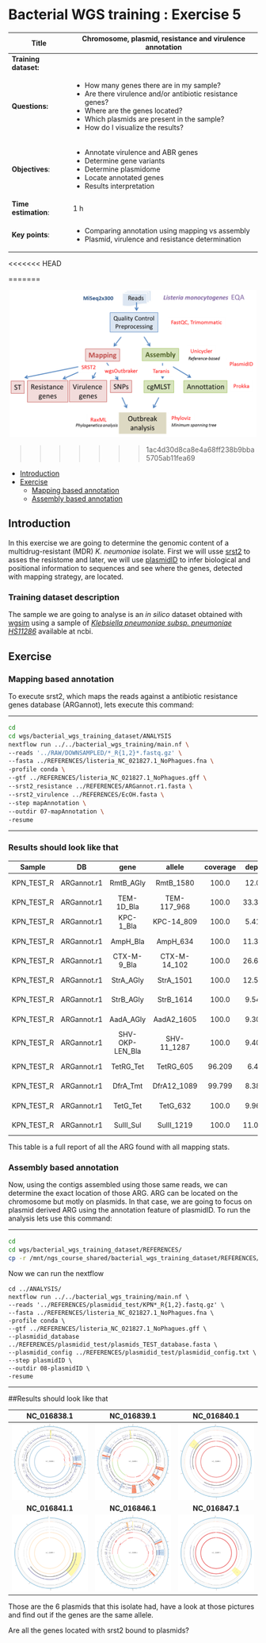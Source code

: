 # Bacterial WGS training : Exercise 5

<div class="tables-start"></div>

|**Title**| Chromosome, plasmid, resistance and virulence annotation|
|---------|-------------------------------------------|
|**Training dataset:**|                                |
|**Questions:**| <ul><li>How many genes there are in my sample?</li><li>Are there virulence and/or antibiotic resistance genes?</li><li>Where are the genes located?</li><li>Which plasmids are present in the sample?</li><li>How do I visualize the results?</li></ul>|
|**Objectives**:|<ul><li>Annotate virulence and ABR genes</li><li>Determine gene variants</li><li>Determine plasmidome</li><li>Locate annotated genes</li><li>Results interpretation</li></ul>|
|**Time estimation**:| 1 h|
|**Key points**:|<ul><li>Comparing annotation using mapping vs assembly</li><li>Plasmid, virulence and resistance determination</li></ul>|
<<<<<<< HEAD

=======

  <p align="center"><img src="img/bacterial_wgs_training.png" alt="Fastqc_1" width="500"></p>


>>>>>>> 1ac4d30d8ca8e4a68ff238b9bba5705ab11fea69
- [Introduction](#introduction)
- [Exercise](#exercise)
    - [Mapping based annotation](#mapping-based-annotation)
    - [Assembly based annotation](#assembly-based-annotation)

<div class="tables-start"></div>

## Introduction

In this exercise we are going to determine the genomic content of a multidrug-resistant (MDR) *K. neumoniae* isolate.
First we will usse [srst2](https://github.com/katholt/srst2) to asses the resistome and later, we will use [plasmidID](https://github.com/BU-ISCIII/plasmidID) to infer biological and positional information to sequences and see where the genes, detected with mapping strategy, are located.

### Training dataset description
The sample we are going to analyse is an *in silico* dataset obtained with [wgsim](https://github.com/lh3/wgsim) using a sample of [*Klebsiella pneumoniae subsp. pneumoniae HS11286*](https://www.ncbi.nlm.nih.gov/genome/?term=klebsiella+pneumoniae) available at ncbi.

## Exercise

### Mapping based annotation

To execute srst2, which maps the reads against a antibiotic resistance genes database (ARGannot), lets execute this command:

------

```Bash
cd
cd wgs/bacterial_wgs_training_dataset/ANALYSIS
nextflow run ../../bacterial_wgs_training/main.nf \ 
--reads '../RAW/DOWNSAMPLED/*_R{1,2}*.fastq.gz' \
--fasta ../REFERENCES/listeria_NC_021827.1_NoPhagues.fna \
-profile conda \
--gtf ../REFERENCES/listeria_NC_021827.1_NoPhagues.gff \
--srst2_resistance ../REFERENCES/ARGannot.r1.fasta \
--srst2_virulence ../REFERENCES/EcOH.fasta \
--step mapAnnotation \
--outdir 07-mapAnnotation \
-resume
```
------


### Results should look like that


| Sample | DB | gene | allele | coverage | depth | diffs | uncertainty | divergence | length | maxMAF | clusterid | seqid | annotation |
| :---: | :---: | :---: | :---: | :---: | :---: | :---: | :---: | :---: | :---: | :---: | :---: | :---: | :---: |
| KPN_TEST_R | ARGannot.r1 | RmtB_AGly | RmtB_1580 | 100.0 | 12.09 | 1snp |  | 0.132 | 756 | 0.125 | 309 | 1580 | no;no;RmtB;AGly;AB263754;2843-3598;756 |
| KPN_TEST_R | ARGannot.r1 | TEM-1D_Bla | TEM-117_968 | 100.0 | 33.386 | 2snp |  | 0.262 | 764 | 0.382 | 205 | 968 | no;no;TEM-117;Bla;AY130282;1-764;764 |
| KPN_TEST_R | ARGannot.r1 | KPC-1_Bla | KPC-14_809 | 100.0 | 5.412 | 1indel |  | 0.0 | 876 | 0.333 | 184 | 809 | no;no;KPC-14;Bla;JX524191;396-1271;876 |
| KPN_TEST_R | ARGannot.r1 | AmpH_Bla | AmpH_634 | 100.0 | 11.373 | 14snp |  | 1.206 | 1161 | 0.143 | 86 | 634 | no;no;AmpH;Bla;CP003785;4208384-4209544;1161 |
| KPN_TEST_R | ARGannot.r1 | CTX-M-9_Bla | CTX-M-14_102 | 100.0 | 26.676 | 1snp |  | 0.114 | 876 | 0.412 | 190 | 102 | no;yes;CTX-M-14;Bla;AF252622;1741-2616;876 |
| KPN_TEST_R | ARGannot.r1 | StrA_AGly | StrA_1501 | 100.0 | 12.502 | 2snp |  | 0.249 | 804 | 0.167 | 263 | 1501 | no;no;StrA;AGly;AJ627643;3725-4528;804 |
| KPN_TEST_R | ARGannot.r1 | StrB_AGly | StrB_1614 | 100.0 | 9.545 | 1snp |  | 0.119 | 837 | 0.167 | 227 | 1614 | no;no;StrB;AGly;KR091911;169145-169981;837 |
| KPN_TEST_R | ARGannot.r1 | AadA_AGly | AadA2_1605 | 100.0 | 9.306 | 2snp |  | 0.256 | 780 | 0.167 | 229 | 1605 | yes;no;AadA2;AGly;X68227;166-945;780 |
| KPN_TEST_R | ARGannot.r1 | SHV-OKP-LEN_Bla | SHV-11_1287 | 100.0 | 9.401 |  |  | 0.0 | 861 | 0.143 | 164 | 1287 | yes;no;SHV-11;Bla;HM751098;1-861;861 |
| KPN_TEST_R | ARGannot.r1 | TetRG_Tet | TetRG_605 | 96.209 | 6.48 | 10snp24holes | edge0.0 | 1.642 | 633 | 0.5 | 373 | 605 | no;no;TetRG;Tet;S52438;113-745;633 |
| KPN_TEST_R | ARGannot.r1 | DfrA_Tmt | DfrA12_1089 | 99.799 | 8.389 | 1indel |  | 0.0 | 498 | 0.143 | 418 | 1089 | yes;no;DfrA12;Tmt;Z21672;310-807;498 |
| KPN_TEST_R | ARGannot.r1 | TetG_Tet | TetG_632 | 100.0 | 9.963 |  |  | 0.0 | 1176 | 0.25 | 80 | 632 | no;no;TetG;Tet;NC_010410;3672607-3671432;1176 |
| KPN_TEST_R | ARGannot.r1 | SulII_Sul | SulII_1219 | 100.0 | 11.094 | 1snp |  | 0.123 | 816 | 0.2 | 256 | 1219 | no;no;SulII;Sul;KR091911;167466-168281;816 |


This table is a full report of all the ARG found with all mapping stats.

### Assembly based annotation

Now, using the contigs assembled using those same reads, we can determine the exact location of those ARG. ARG can be located on the chromosome but motly on plasmids. In that case, we are going to focus on plasmid derived ARG using the annotation feature of plasmidID. To run the analysis lets use this command:

------

```Bash
cd
cd wgs/bacterial_wgs_training_dataset/REFERENCES/
cp -r /mnt/ngs_course_shared/bacterial_wgs_training_dataset/REFERENCES/plasmidid_test .
```

Now we can run the nextflow 

```
cd ../ANALYSIS/
nextflow run ../../bacterial_wgs_training/main.nf \
--reads '../REFERENCES/plasmidid_test/KPN*_R{1,2}.fastq.gz' \
--fasta ../REFERENCES/listeria_NC_021827.1_NoPhagues.fna \
-profile conda \
--gtf ../REFERENCES/listeria_NC_021827.1_NoPhagues.gff \
--plasmidid_database ../REFERENCES/plasmidid_test/plasmids_TEST_database.fasta \
--plasmidid_config ../REFERENCES/plasmidid_test/plasmidid_config.txt \
--step plasmidID \
--outdir 08-plasmidID \
-resume
```

------


##Results should look like that

| NC_016838.1 | NC_016839.1 | NC_016840.1 |
| :---: | :---: | :---: |
| ![](img/KPN_TEST_R_paired_NC_016838.1.png) | ![](img/KPN_TEST_R_paired_NC_016839.1.png) | ![](img/KPN15_000240185_NC_016840.1.png) |
| **NC_016841.1** | **NC_016846.1** | **NC_016847.1** |
![](img/KPN15_000240185_NC_016841.1.png) | ![](img/KPN_TEST_R_paired_NC_016846.1.png) | ![](img/KPN15_000240185_NC_016847.1.png) |

Those are the 6 plasmids that this isolate had, have a look at those pictures and find out if the genes are the same allele.

Are all the genes located with srst2 bound to plasmids?
